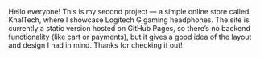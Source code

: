 Hello everyone!
This is my second project — a simple online store called KhalTech, where I showcase Logitech G gaming headphones.
The site is currently a static version hosted on GitHub Pages, so there’s no backend functionality (like cart or payments), but it gives a good idea of the layout and design I had in mind.
Thanks for checking it out!
